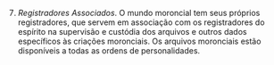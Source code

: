 7. *Registradores Associados*. O mundo moroncial tem seus próprios registradores, que servem em associação com os registradores do espírito na supervisão e custódia dos arquivos e outros dados específicos às criações moronciais. Os arquivos moronciais estão disponíveis a todas as ordens de personalidades.
